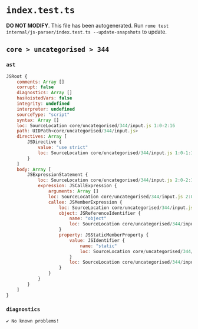 # `index.test.ts`

**DO NOT MODIFY**. This file has been autogenerated. Run `rome test internal/js-parser/index.test.ts --update-snapshots` to update.

## `core > uncategorised > 344`

### `ast`

```javascript
JSRoot {
	comments: Array []
	corrupt: false
	diagnostics: Array []
	hasHoistedVars: false
	integrity: undefined
	interpreter: undefined
	sourceType: "script"
	syntax: Array []
	loc: SourceLocation core/uncategorised/344/input.js 1:0-2:16
	path: UIDPath<core/uncategorised/344/input.js>
	directives: Array [
		JSDirective {
			value: "use strict"
			loc: SourceLocation core/uncategorised/344/input.js 1:0-1:13
		}
	]
	body: Array [
		JSExpressionStatement {
			loc: SourceLocation core/uncategorised/344/input.js 2:0-2:16
			expression: JSCallExpression {
				arguments: Array []
				loc: SourceLocation core/uncategorised/344/input.js 2:0-2:15
				callee: JSMemberExpression {
					loc: SourceLocation core/uncategorised/344/input.js 2:0-2:13
					object: JSReferenceIdentifier {
						name: "object"
						loc: SourceLocation core/uncategorised/344/input.js 2:0-2:6 (object)
					}
					property: JSStaticMemberProperty {
						value: JSIdentifier {
							name: "static"
							loc: SourceLocation core/uncategorised/344/input.js 2:7-2:13 (static)
						}
						loc: SourceLocation core/uncategorised/344/input.js 2:7-2:13 (static)
					}
				}
			}
		}
	]
}
```

### `diagnostics`

```
✔ No known problems!

```
